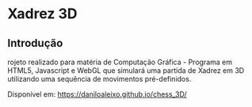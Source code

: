 # Xadrez 3D

## Introdução ##
rojeto realizado para matéria de Computação Gráfica - Programa em HTML5, Javascript e WebGL que simulará uma partida de Xadrez em 3D utilizando uma sequência de movimentos pré-definidos. 

Disponível em: https://daniloaleixo.github.io/chess_3D/
